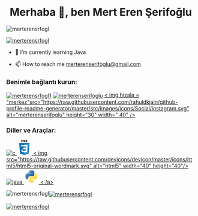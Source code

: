 <h1 align="center">Merhaba 👋, ben Mert Eren Şerifoğlu</h1>
<p align="left"> <img src="https://komarev.com/ghpvc/?username=merterensrfogl&label=Profile %20views&color=0e75b6&style=flat" alt="merterensrfogl" /> </p>

<p align="left"> <a href="https://github.com/ryo-ma/github-profile-trophy"> <img src="https://github-profile-trophy.vercel.app/?username=merterensrfogl" alt="merterensrfogl" /></a> </p>

- 🌱  I’m currently learning Java

- 📫 How to reach me merterenserifoglu@gmail.com

<h3 align="left">Benimle bağlantı kurun:</h3>
<p align="left">
<a href="https://twitter.com/merterensrfogl1" target="blank"><img align="center" src="https://raw.githubusercontent.com/rahuldkjain/github-profile-readme-generator /master/src/images/icons/Social/twitter.svg" alt="merterensrfogl1" height="30" width="40" /></a>
<a href="https://linkedin.com/in /merterenserifoglu" target="blank"><img align="center" src="https://raw.githubusercontent.com/rahuldkjain/github-profile-readme-generator/master/src/images/icons/Social/linked -in-alt.svg" alt="merterenserifoglu" height="30" width="40" /></a>
<a href="https://instagram.com/merterenserifoglu" target="blank">< img hizala = "merkez"src="https://raw.githubusercontent.com/rahuldkjain/github-profile-readme-generator/master/src/images/icons/Social/instagram.svg" alt="merterenserifoglu" height="30" width=" 40" /></a>
</p>

<h3 align="left">Diller ve Araçlar:</h3>
<p align="left"> <a href="https://www.cprogramming.com/" target="_blank" rel="noreferrer"> <img src="https://raw.githubusercontent.com/ devicons/devicon/master/icons/c/c-original.svg" alt="c" width="40" height="40"/> </a> <a href="https://www.w3schools. com/css/" target="_blank" rel="noreferrer"> <img src="https://raw.githubusercontent.com/devicons/devicon/master/icons/css3/css3-original-wordmark.svg" alt ="css3" width="40" height="40"/> </a> <a href="https://www.w3.org/html/" target="_blank" rel="noreferrer"> < img src="https://raw.githubusercontent.com/devicons/devicon/master/icons/html5/html5-original-wordmark.svg" alt="html5" width="40" height="40"/> </a> <a href ="https://www.java.com" target="_blank" rel="noreferrer"> <img src="https://raw.githubusercontent.com/devicons/devicon/master/icons/java/java- original.svg" alt="java" width="40" height="40"/> </a> <a href="https://www.python.org" target="_blank" rel="noreferrer" > <img src="https://raw.githubusercontent.com/devicons/devicon/master/icons/python/python-original.svg" alt="python" width="40" height="40"/> < /a></p>

<p><img align="left" src="https://github-readme-stats.vercel.app/api/top-langs?username=merterensrfogl&show_icons=true&locale=en&layout=compact" alt="merterensrfogl" /> </p>

<p> <img align="center" src="https://github-readme-stats.vercel.app/api?username=merterensrfogl&show_icons=true&locale=en" alt="merterensrfogl" /> </p>

<p><img align="center" src="https://github-readme-streak-stats.herokuapp.com/?user=merterensrfogl&" alt="merterensrfogl" /></p>
